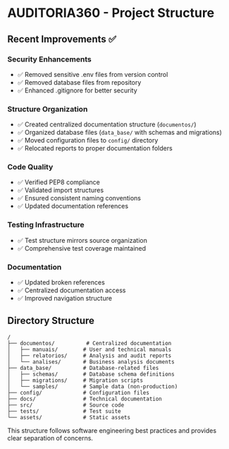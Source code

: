 # AUDITORIA360 - Project Structure

## Recent Improvements ✅

### Security Enhancements
- ✅ Removed sensitive .env files from version control
- ✅ Removed database files from repository
- ✅ Enhanced .gitignore for better security

### Structure Organization
- ✅ Created centralized documentation structure (`documentos/`)
- ✅ Organized database files (`data_base/` with schemas and migrations)
- ✅ Moved configuration files to `config/` directory
- ✅ Relocated reports to proper documentation folders

### Code Quality
- ✅ Verified PEP8 compliance
- ✅ Validated import structures
- ✅ Ensured consistent naming conventions
- ✅ Updated documentation references

### Testing Infrastructure
- ✅ Test structure mirrors source organization
- ✅ Comprehensive test coverage maintained

### Documentation
- ✅ Updated broken references
- ✅ Centralized documentation access
- ✅ Improved navigation structure

## Directory Structure

```
/
├── documentos/          # Centralized documentation
│   ├── manuais/        # User and technical manuals
│   ├── relatorios/     # Analysis and audit reports
│   └── analises/       # Business analysis documents
├── data_base/          # Database-related files
│   ├── schemas/        # Database schema definitions
│   ├── migrations/     # Migration scripts
│   └── samples/        # Sample data (non-production)
├── config/             # Configuration files
├── docs/               # Technical documentation
├── src/                # Source code
├── tests/              # Test suite
└── assets/             # Static assets
```

This structure follows software engineering best practices and provides clear separation of concerns.
